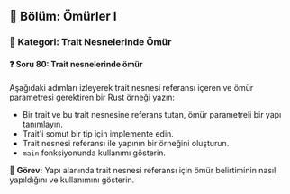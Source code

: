 ## 📘 Bölüm: Ömürler I  
### 🔹 Kategori: Trait Nesnelerinde Ömür  
#### ❓ Soru 80: Trait nesnelerinde ömür

Aşağıdaki adımları izleyerek trait nesnesi referansı içeren ve ömür parametresi gerektiren bir Rust örneği yazın:

- Bir trait ve bu trait nesnesine referans tutan, ömür parametreli bir yapı tanımlayın.
- Trait'i somut bir tip için implemente edin.
- Trait nesnesi referansı ile yapının bir örneğini oluşturun.
- `main` fonksiyonunda kullanımı gösterin.

🔧 **Görev:** Yapı alanında trait nesnesi referansı için ömür belirtiminin nasıl yapıldığını ve kullanımını gösterin.
